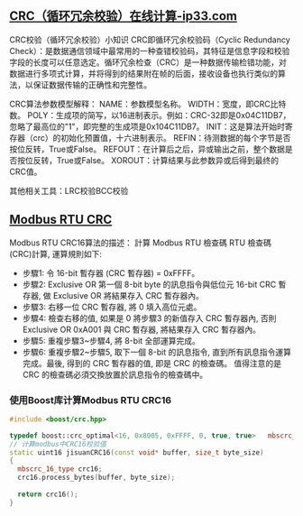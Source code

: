 ## [CRC（循环冗余校验）在线计算-ip33.com](http://www.ip33.com/crc.html)
CRC校验（循环冗余校验）小知识
CRC即循环冗余校验码（Cyclic Redundancy Check）：是数据通信领域中最常用的一种查错校验码，其特征是信息字段和校验字段的长度可以任意选定。循环冗余检查（CRC）是一种数据传输检错功能，对数据进行多项式计算，并将得到的结果附在帧的后面，接收设备也执行类似的算法，以保证数据传输的正确性和完整性。

CRC算法参数模型解释： 
NAME：参数模型名称。 
WIDTH：宽度，即CRC比特数。 
POLY：生成项的简写，以16进制表示。例如：CRC-32即是0x04C11DB7，忽略了最高位的"1"，即完整的生成项是0x104C11DB7。 
INIT：这是算法开始时寄存器（crc）的初始化预置值，十六进制表示。 
REFIN：待测数据的每个字节是否按位反转，True或False。 
REFOUT：在计算后之后，异或输出之前，整个数据是否按位反转，True或False。 
XOROUT：计算结果与此参数异或后得到最终的CRC值。

其他相关工具：LRC校验BCC校验

## [Modbus RTU CRC](http://cht.nahua.com.tw/index.php?url=http://cht.nahua.com.tw/software/crc16/&key=Modbus,%20RTU,%20CRC16&title=計算%20Modbus%20RTU%20CRC16)
Modbus RTU CRC16算法的描述：
計算 Modbus RTU 檢查碼
RTU 檢查碼(CRC)計算, 運算規則如下:
* 步驟1: 令 16-bit 暫存器 (CRC 暫存器) = 0xFFFF。
* 步驟2: Exclusive OR 第一個 8-bit byte 的訊息指令與低位元 16-bit CRC 暫存器, 做 Exclusive OR 將結果存入 CRC 暫存器內。
* 步驟3: 右移一位 CRC 暫存器, 將 0 填入高位元處。
* 步驟4: 檢查右移的值, 如果是 0 將步驟3 的新值存入 CRC 暫存器內, 否則 Exclusive OR 0xA001 與 CRC 暫存器, 將結果存入 CRC 暫存器內。
* 步驟5: 重複步驟3~步驟4, 將 8-bit 全部運算完成。
* 步驟6: 重複步驟2~步驟5, 取下一個 8-bit 的訊息指令, 直到所有訊息指令運算完成。最後, 得到的 CRC 暫存器的值, 即是 CRC 的檢查碼。
值得注意的是 CRC 的檢查碼必須交換放置於訊息指令的檢查碼中。

### 使用Boost库计算Modbus RTU CRC16
```cpp
#include <boost/crc.hpp>

typedef boost::crc_optimal<16, 0x8005, 0xFFFF, 0, true, true>	mbscrc_16_type;
// 计算modbus中CRC16校验值
static uint16 jisuanCRC16(const void* buffer, size_t byte_size)
{
  mbscrc_16_type crc16;
  crc16.process_bytes(buffer, byte_size);
  
  return crc16();
}
```
